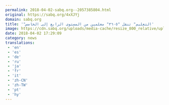 ```yaml
---
permalink: 2018-04-02-sabq.org--2057385804.html
original: https://sabq.org/4xXJYj
domain: sabq.org
title: '"التعليم" تنقل "٣٦٠٥" معلمين من المستوى الرابع إلى الخامس'
image: https://cdn.sabq.org/uploads/media-cache/resize_800_relative/uploads/material-file/5ac26498262d6b7cd43ce758/5ac2648808443.jpg
date: 2018-04-02 17:29:09
category: news
translations: 
 - 'en'
 - 'es'
 - 'de'
 - 'ru'
 - 'ja'
 - 'fr'
 - 'it'
 - 'zh-CN'
 - 'zh-TW'
 - 'pt'
 - 'hy'
---
```


